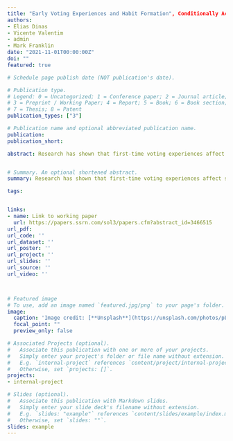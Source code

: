```yaml
---
title: "Early Voting Experiences and Habit Formation", Conditionally Accepted at Political Science Research and Methods 
authors: 
- Elias Dinas
- Vicente Valentim
- admin
- Mark Franklin
date: "2021-11-01T00:00:00Z"
doi: ""
featured: true

# Schedule page publish date (NOT publication's date).

# Publication type.
# Legend: 0 = Uncategorized; 1 = Conference paper; 2 = Journal article;
# 3 = Preprint / Working Paper; 4 = Report; 5 = Book; 6 = Book section;
# 7 = Thesis; 8 = Patent
publication_types: ["3"]

# Publication name and optional abbreviated publication name.
publication: 
publication_short: 

abstract: Research has shown that first-time voting experiences affect subsequent voting behavior with salient elections boosting subsequent turnout and non-salient ones suppressing it. We challenge this view. Following research on the context-dependent nature of habit formation, we argue that all elections should affect subsequent turnout in elections of the same type. Comparing individuals that differ only in how salient their first eligible election was (Presidential or Midterm), we find support for this expectation. Individuals are more likely to vote for, and be interested in, elections of the same type as their first voting experience. Leveraging voting age laws in the US, we also show that such laws affect subsequent participation by changing the type of election individuals are first eligible for.


# Summary. An optional shortened abstract.
summary: Research has shown that first-time voting experiences affect subsequent voting behavior with salient elections boosting subsequent turnout and non-salient ones suppressing it. We challenge this view. Following research on the context-dependent nature of habit formation, we argue that all elections should affect subsequent turnout in elections of the same type. Comparing individuals that differ only in how salient their first eligible election was (Presidential or Midterm), we find support for this expectation. Individuals are more likely to vote for, and be interested in, elections of the same type as their first voting experience. Leveraging voting age laws in the US, we also show that such laws affect subsequent participation by changing the type of election individuals are first eligible for.

tags: 


links: 
- name: Link to working paper
  url: https://papers.ssrn.com/sol3/papers.cfm?abstract_id=3466515
url_pdf: 
url_code: ''
url_dataset: ''
url_poster: ''
url_project: ''
url_slides: ''
url_source: ''
url_video: ''



# Featured image
# To use, add an image named `featured.jpg/png` to your page's folder. 
image:
  caption: 'Image credit: [**Unsplash**](https://unsplash.com/photos/pLCdAaMFLTE)'
  focal_point: ""
  preview_only: false

# Associated Projects (optional).
#   Associate this publication with one or more of your projects.
#   Simply enter your project's folder or file name without extension.
#   E.g. `internal-project` references `content/project/internal-project/index.md`.
#   Otherwise, set `projects: []`.
projects:
- internal-project

# Slides (optional).
#   Associate this publication with Markdown slides.
#   Simply enter your slide deck's filename without extension.
#   E.g. `slides: "example"` references `content/slides/example/index.md`.
#   Otherwise, set `slides: ""`.
slides: example
---
```

